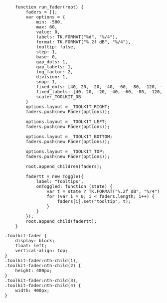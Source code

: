 <pre class='javascript prettyprint source'>
    function run_fader(root) {
        faders = [];
        var options = {
            min: -580,
            max: 60,
            value: 0,
            labels: TK.FORMAT("%d", "%/4"),
            format: TK.FORMAT("%.2f dB", "%/4"),
            tooltip: false,
            step: 1,
            base: 0,
            gap_dots: 1,
            gap_labels: 1,
            log_factor: 2,
            division: 1,
            snap: 1,
            fixed_dots: [40, 20, -20, -40, -60, -80, -120, -160, -200, -280],
            fixed_labels: [40, 20, -20, -40, -60, -80, -120, -160, -200, -280],
            scale:_TOOLKIT_DB
        }
        options.layout = _TOOLKIT_RIGHT;
        faders.push(new Fader(options));
        
        options.layout = _TOOLKIT_LEFT;
        faders.push(new Fader(options));
        
        options.layout = _TOOLKIT_BOTTOM;
        faders.push(new Fader(options));
        
        options.layout = _TOOLKIT_TOP;
        faders.push(new Fader(options));
        
        root.append_children(faders);

        fadertt = new Toggle({
            label: "Tooltips",
            onToggled: function (state) {
                var t = state ? TK.FORMAT("%.2f dB", "%/4") : false;
                for (var i = 0; i < faders.length; i++) {
                    faders[i].set("tooltip", t);
                }
            }
        });
        root.append_child(fadertt);
    }
</pre>
<pre class='css prettyprint source'>
.toolkit-fader {
    display: block;
    float: left;
    vertical-align: top;
}
.toolkit-fader:nth-child(1),
.toolkit-fader:nth-child(2) {
    height: 400px;
}
.toolkit-fader:nth-child(3),
.toolkit-fader:nth-child(4) {
    width: 400px;
}
</pre>
<script> prepare_example(); </script>

